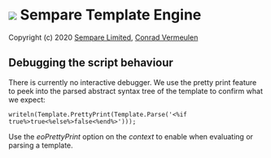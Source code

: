 # ![](../images/sempare-logo-45px.png) Sempare Template Engine

Copyright (c) 2020 [Sempare Limited](http://www.sempare.ltd), [Conrad Vermeulen](mailto:conrad.vermeulen@gmail.com)

## Debugging the script behaviour

There is currently no interactive debugger. We use the pretty print feature to peek into the parsed abstract syntax tree of the template to confirm what we expect:
```
writeln(Template.PrettyPrint(Template.Parse('<%if true%>true<%else%>false<%end%>')));
```

Use the _eoPrettyPrint_ option on the _context_ to enable when evaluating or parsing a template.
